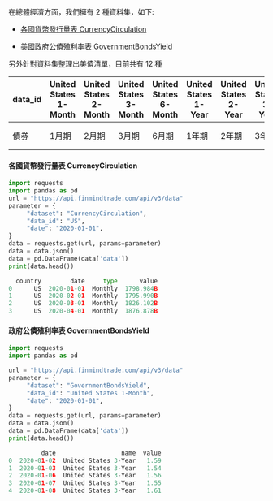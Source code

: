 在總體經濟方面，我們擁有 2 種資料集，如下:

- [各國貨幣發行量表 CurrencyCirculation](https://finmind.github.io/tutor/Macroeconomy/#currencycirculation)

- [美國政府公債殖利率表 GovernmentBondsYield](https://finmind.github.io/tutor/Macroeconomy/#governmentbondsyield)

另外針對資料集整理出美債清單，目前共有 12 種

| data_id 	| United States 1-Month 	| United States 2-Month 	| United States 3-Month 	| United States 6-Month 	| United States 1-Year 	| United States 2-Year 	| United States 3-Year 	| United States 5-Year 	| United States 7-Year 	| United States 10-Year 	| United States 20-Year 	| United States 30-Year 	|
|---------	|-----------------------	|-----------------------	|-----------------------	|-----------------------	|----------------------	|----------------------	|----------------------	|----------------------	|----------------------	|-----------------------	|-----------------------	|-----------------------	|
| 債券    	| 1月期                	| 2月期                	| 3月期                	| 6月期                	| 1年期               	| 2年期               	| 3年期               	| 5年期               	| 7年期               	| 10年期                	| 20年期                	| 30年期                	|


#### 各國貨幣發行量表 CurrencyCirculation

```python
import requests
import pandas as pd
url = "https://api.finmindtrade.com/api/v3/data"
parameter = {
     "dataset": "CurrencyCirculation",
     "data_id": "US",
     "date": "2020-01-01",
}
data = requests.get(url, params=parameter)
data = data.json()
data = pd.DataFrame(data['data'])
print(data.head())

  country        date     type      value
0      US  2020-01-01  Monthly  1798.984B
1      US  2020-02-01  Monthly  1795.990B
2      US  2020-03-01  Monthly  1826.102B
3      US  2020-04-01  Monthly  1876.878B
```

#### 政府公債殖利率表 GovernmentBondsYield

```python
import requests
import pandas as pd

url = "https://api.finmindtrade.com/api/v3/data"
parameter = {
     "dataset": "GovernmentBondsYield",
     "data_id": "United States 1-Month",
     "date": "2020-01-01",
}
data = requests.get(url, params=parameter)
data = data.json()
data = pd.DataFrame(data['data'])
print(data.head())

         date                  name  value
0  2020-01-02  United States 3-Year   1.59
1  2020-01-03  United States 3-Year   1.54
2  2020-01-06  United States 3-Year   1.56
3  2020-01-07  United States 3-Year   1.55
4  2020-01-08  United States 3-Year   1.61
```